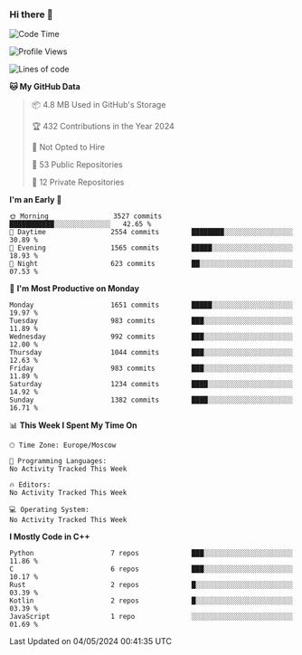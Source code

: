 ### Hi there 👋

<!--
**SemenMartynov/SemenMartynov** is a ✨ _special_ ✨ repository because its `README.md` (this file) appears on your GitHub profile.

Here are some ideas to get you started:

- 🔭 I’m currently working on ...
- 🌱 I’m currently learning ...
- 👯 I’m looking to collaborate on ...
- 🤔 I’m looking for help with ...
- 💬 Ask me about ...
- 📫 How to reach me: ...
- 😄 Pronouns: ...
- ⚡ Fun fact: ...
-->

<!--START_SECTION:waka-->
![Code Time](http://img.shields.io/badge/Code%20Time-0%20secs-blue)

![Profile Views](http://img.shields.io/badge/Profile%20Views-0-blue)

![Lines of code](https://img.shields.io/badge/From%20Hello%20World%20I%27ve%20Written-6.8%20million%20lines%20of%20code-blue)

**🐱 My GitHub Data** 

> 📦 4.8 MB Used in GitHub's Storage 
 > 
> 🏆 432 Contributions in the Year 2024
 > 
> 🚫 Not Opted to Hire
 > 
> 📜 53 Public Repositories 
 > 
> 🔑 12 Private Repositories 
 > 
**I'm an Early 🐤** 

```text
🌞 Morning                3527 commits        ███████████░░░░░░░░░░░░░░   42.65 % 
🌆 Daytime                2554 commits        ████████░░░░░░░░░░░░░░░░░   30.89 % 
🌃 Evening                1565 commits        █████░░░░░░░░░░░░░░░░░░░░   18.93 % 
🌙 Night                  623 commits         ██░░░░░░░░░░░░░░░░░░░░░░░   07.53 % 
```
📅 **I'm Most Productive on Monday** 

```text
Monday                   1651 commits        █████░░░░░░░░░░░░░░░░░░░░   19.97 % 
Tuesday                  983 commits         ███░░░░░░░░░░░░░░░░░░░░░░   11.89 % 
Wednesday                992 commits         ███░░░░░░░░░░░░░░░░░░░░░░   12.00 % 
Thursday                 1044 commits        ███░░░░░░░░░░░░░░░░░░░░░░   12.63 % 
Friday                   983 commits         ███░░░░░░░░░░░░░░░░░░░░░░   11.89 % 
Saturday                 1234 commits        ████░░░░░░░░░░░░░░░░░░░░░   14.92 % 
Sunday                   1382 commits        ████░░░░░░░░░░░░░░░░░░░░░   16.71 % 
```


📊 **This Week I Spent My Time On** 

```text
🕑︎ Time Zone: Europe/Moscow

💬 Programming Languages: 
No Activity Tracked This Week

🔥 Editors: 
No Activity Tracked This Week

💻 Operating System: 
No Activity Tracked This Week
```

**I Mostly Code in C++** 

```text
Python                   7 repos             ███░░░░░░░░░░░░░░░░░░░░░░   11.86 % 
C                        6 repos             ███░░░░░░░░░░░░░░░░░░░░░░   10.17 % 
Rust                     2 repos             █░░░░░░░░░░░░░░░░░░░░░░░░   03.39 % 
Kotlin                   2 repos             █░░░░░░░░░░░░░░░░░░░░░░░░   03.39 % 
JavaScript               1 repo              ░░░░░░░░░░░░░░░░░░░░░░░░░   01.69 % 
```




 Last Updated on 04/05/2024 00:41:35 UTC
<!--END_SECTION:waka-->